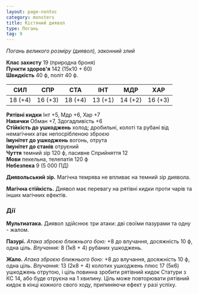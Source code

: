 ```yaml
---
layout: page-nontoc
category: monsters
title: Кістяний диявол
type: Погань
tag: 9
---
```


_Погань великого розміру (диявол), законний злий_  

**Клас захисту** 19 (природна броня)    
**Пункти здоров'я** 142 (15к10 + 60)    
**Швидкість** 40 ф, політ 40 ф.  

| СИЛ     | СПР     | СТА     | ІНТ     | МДР     | ХАР     |
| ------- | ------- | ------- | ------- | ------- | ------- |
| 18 (+4) | 16 (+3) | 18 (+4) | 13 (+1) | 14 (+2) | 16 (+3) |

**Рятівні кидки** Інт +5, Мдр +6, Хар +7    
**Навички** Обман +7, Здогадливість +6    
**Стійкість до ушкоджень** холод; дробильні, колоті та рубані від немагічних атак непосрібленою зброєю    
**Імунітет до ушкоджень** вогонь, отрута    
**Імунітет до станів** отруєний    
**Чуття** темний зір 120 ф, пасивне Сприйняття 12    
**Мови** пекельна, телепатія 120 ф    
**Небезпека** 9 (5 000 ПД)  

**Диявольський зір.** Магічна темрява не впливає на темний зір диявола.    

**Магічна стійкість.** Диявол має перевагу на рятівні кидки проти чарів та інших магічних ефектів.  

### Дії
**Мультиатака.** Диявол здійснює три атаки: дві своїми пазурами та одну - жалом.    

**Пазурі.** _Атака зброєю ближнього бою:_ +8 до влучання, досяжність 10 ф, одна ціль. _Влучання:_ 8 (1к8 + 4) рубаних ушкоджень.    

**Жало.** _Атака зброєю ближнього бою:_ +8 до влучання, досяжність 10 ф, одна ціль. _Влучання:_ 13 (2к8 + 4) колотих ушкоджень плюс 17 (5к6) ушкоджень отрутою, і ціль повинна зробити рятівний кидок Статури з КС 14, або буде отруєна на 1 хвилину. Ціль може повторювати рятівний кидок в кінці кожного свого ходу, припиняючи ефект у разі успіху.

